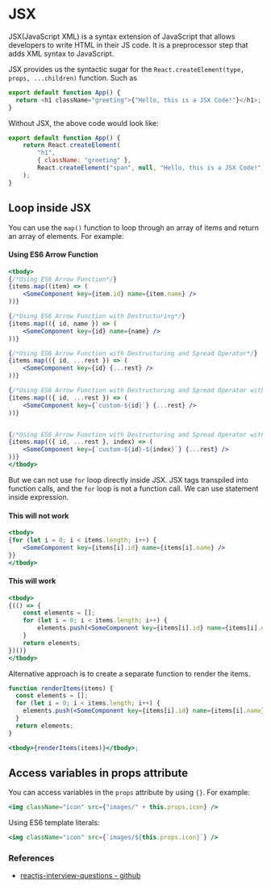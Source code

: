 # JSX
JSX(JavaScript XML) is a syntax extension of JavaScript that allows developers to write HTML in their JS code. It is a
preprocessor step that adds XML syntax to JavaScript.

JSX provides us the syntactic sugar for the `React.createElement(type, props, ...children)` function. Such as
```js
export default function App() {
  return <h1 className="greeting">{"Hello, this is a JSX Code!"}</h1>;
}
```

Without JSX, the above code would look like:
```js
export default function App() {
    return React.createElement(
        "h1",
        { className: "greeting" },
        React.createElement("span", null, "Hello, this is a JSX Code!")
    );
}
```


## Loop inside JSX
You can use the `map()` function to loop through an array of items and return an array of elements. For example:

#### Using ES6 Arrow Function
```jsx
<tbody>
{/*Using ES6 Arrow Function*/}
{items.map((item) => (
    <SomeComponent key={item.id} name={item.name} />
))}

{/*Using ES6 Arrow Function with Destructuring*/}
{items.map(({ id, name }) => (
    <SomeComponent key={id} name={name} />
))}

{/*Using ES6 Arrow Function with Destructuring and Spread Operator*/}
{items.map(({ id, ...rest }) => (
    <SomeComponent key={id} {...rest} />
))}

{/*Using ES6 Arrow Function with Destructuring and Spread Operator with Custom Key*/}
{items.map(({ id, ...rest }) => (
    <SomeComponent key={`custom-${id}`} {...rest} />
))}


{/*Using ES6 Arrow Function with Destructuring and Spread Operator with Custom Key and Index*/}
{items.map(({ id, ...rest }, index) => (
    <SomeComponent key={`custom-${id}-${index}`} {...rest} />
))}
</tbody>
```

But we can not use `for` loop directly inside JSX. JSX tags transpiled into function calls, and the `for` loop is not a
function call. We can use statement inside expression.

#### This will not work
```jsx
<tbody>
{for (let i = 0; i < items.length; i++) {
    <SomeComponent key={items[i].id} name={items[i].name} />
}}
</tbody>
```

#### This will work
```jsx
<tbody>
{(() => {
    const elements = [];
    for (let i = 0; i < items.length; i++) {
        elements.push(<SomeComponent key={items[i].id} name={items[i].name} />);
    }
    return elements;
})()}
</tbody>
```
Alternative approach is to create a separate function to render the items.
```jsx
function renderItems(items) {
  const elements = [];
  for (let i = 0; i < items.length; i++) {
    elements.push(<SomeComponent key={items[i].id} name={items[i].name} />);
  }
  return elements;
}

<tbody>{renderItems(items)}</tbody>;
```


## Access variables in props attribute
You can access variables in the `props` attribute by using `{}`. For example:
```jsx
<img className="icon" src={"images/" + this.props.icon} />
```

Using ES6 template literals:
```jsx
<img className="icon" src={`images/${this.props.icon}`} />
```




### References
* [reactjs-interview-questions - github](https://github.com/sudheerj/reactjs-interview-questions?tab=readme-ov-file#what-is-react)
